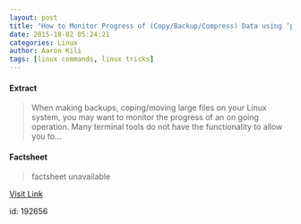 ```yaml
---
layout: post
title: "How to Monitor Progress of (Copy/Backup/Compress) Data using ‘pv’ Command"
date: 2015-10-02 05:24:21
categories: Linux
author: Aaron Kili
tags: [linux commands, linux tricks]
---
```



#### Extract
>When making backups, coping/moving large files on your Linux system, you may want to monitor the progress of an on going operation. Many terminal tools do not have the functionality to allow you to&#46;&#46;&#46;

#### Factsheet
>factsheet unavailable

[Visit Link](http://www.tecmint.com/monitor-copy-backup-tar-progress-in-linux-using-pv-command/)

id:  192656
